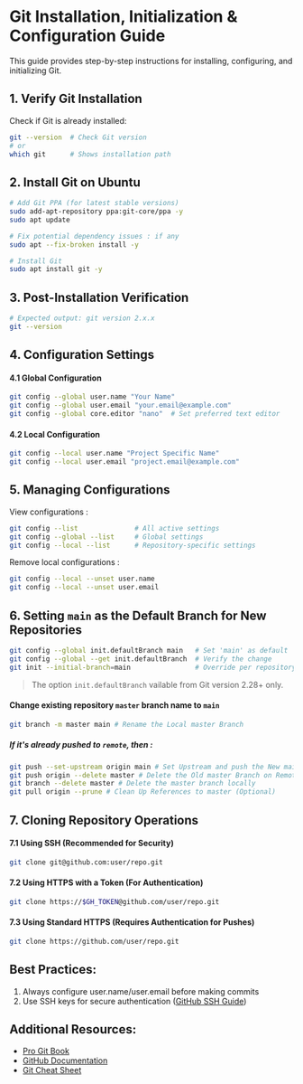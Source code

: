# Git Installation, Initialization & Configuration Guide

This guide provides step-by-step instructions for installing, configuring, and initializing Git.

## 1. Verify Git Installation

Check if Git is already installed:

```bash
git --version  # Check Git version
# or
which git      # Shows installation path
```

## 2. Install Git on Ubuntu

```bash
# Add Git PPA (for latest stable versions)
sudo add-apt-repository ppa:git-core/ppa -y
sudo apt update
```

```bash
# Fix potential dependency issues : if any
sudo apt --fix-broken install -y
```

```bash
# Install Git
sudo apt install git -y
```

## 3. Post-Installation Verification

```bash
# Expected output: git version 2.x.x
git --version
```

## 4. Configuration Settings

#### 4.1 Global Configuration

```bash
git config --global user.name "Your Name"
git config --global user.email "your.email@example.com"
git config --global core.editor "nano"  # Set preferred text editor
```

#### 4.2 Local Configuration

```bash
git config --local user.name "Project Specific Name"
git config --local user.email "project.email@example.com"
```

## 5. Managing Configurations

View configurations :

```bash
git config --list              # All active settings
git config --global --list     # Global settings
git config --local --list      # Repository-specific settings
```

Remove local configurations :

```bash
git config --local --unset user.name
git config --local --unset user.email
```

## 6. Setting `main` as the Default Branch for New Repositories

```bash
git config --global init.defaultBranch main   # Set 'main' as default
git config --global --get init.defaultBranch  # Verify the change
git init --initial-branch=main                # Override per repository
```

> The option `init.defaultBranch` vailable from Git version 2.28+ only.

#### Change existing repository `master` branch name to `main`

```bash
git branch -m master main # Rename the Local master Branch
```

##### If it's already pushed to `remote`, then :

```bash
git push --set-upstream origin main # Set Upstream and push the New main Branch to Remote
git push origin --delete master # Delete the Old master Branch on Remote
git branch --delete master # Delete the master branch locally
git pull origin --prune # Clean Up References to master (Optional)
```

## 7. Cloning Repository Operations

#### 7.1 Using SSH (Recommended for Security)
```bash
git clone git@github.com:user/repo.git
```

#### 7.2 Using HTTPS with a Token (For Authentication)
```bash
git clone https://$GH_TOKEN@github.com/user/repo.git
```

#### 7.3 Using Standard HTTPS (Requires Authentication for Pushes)
```bash
git clone https://github.com/user/repo.git
```

## Best Practices:

1. Always configure user.name/user.email before making commits
2. Use SSH keys for secure authentication ([GitHub SSH Guide](https://docs.github.com/en/authentication/connecting-to-github-with-ssh))


## Additional Resources:

- [Pro Git Book](https://git-scm.com/book/en/v2)
- [GitHub Documentation](https://docs.github.com/en/get-started)
- [Git Cheat Sheet](https://training.github.com/downloads/github-git-cheat-sheet/)